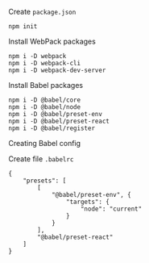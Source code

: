Create `package.json`

    npm init 

Install WebPack packages

    npm i -D webpack
    npm i -D webpack-cli
    npm i -D webpack-dev-server

Install Babel packages

    npm i -D @babel/core
    npm i -D @babel/node
    npm i -D @babel/preset-env
    npm i -D @babel/preset-react
    npm i -D @babel/register

Creating Babel config

Create file `.babelrc`

    {
        "presets": [
            [
                "@babel/preset-env", {
                    "targets": {
                        "node": "current"
                    }
                }
            ],
            "@babel/preset-react"
        ]
    }